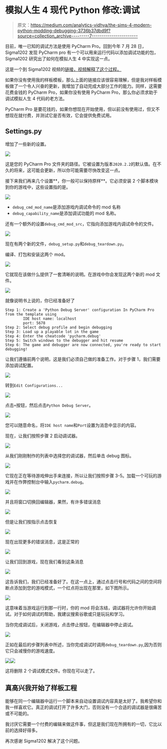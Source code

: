 # 模拟人生 4 现代 Python 修改:调试

> 原文：<https://medium.com/analytics-vidhya/the-sims-4-modern-python-modding-debugging-3736b37dbd9f?source=collection_archive---------7----------------------->

目前，唯一已知的调试方法是使用 PyCharm Pro。回到今年 7 月 28 日，Sigma1202 发现 PyCharm pro 有一个可以用来运行代码以添加调试功能的包，Sigma1202 研究出了如何在模拟人生 4 中实现这一点。

这是一个到 Sigma1202 视频的[链接，视频解释了这个过程。](https://www.youtube.com/watch?v=RBnS8m0174U)

如果你没有使用我的样板模板，那么上面的链接应该很容易理解，但是我对样板模板做了一个令人兴奋的更新，我增加了自动完成大部分工作的能力。同样，这需要花费金钱的 PyCharm Pro，如果你没有使用 PyCharm Pro，那么你必须求助于调试模拟人生 4 代码的老方法。

PyCharm Pro 是要花钱的，如果你想现在开始使用，但以前没有使用过，但又不想现在就付费，并测试它是否有效，它会提供免费试用。

## Settings.py

增加了一些新的设置。

![](img/8c7f037f8fc3a6f5cb087b839e97b11b.png)

这是您的 PyCharm Pro 文件夹的路径。它被设置为版本`2020.2.2`的默认值。在不久的将来，这可能会更新，所以你可能需要尽快改变这一点。

接下来我们再来几个设置**，你一般可以保持原样**。它必须安装 2 个脚本模块到你的游戏中，这些设置指的是。

![](img/d287a969484d3dc21481214581e7c00a.png)

*   `debug_cmd_mod_name`是添加游戏内调试命令的 mod 名称
*   `debug_capability_name`是添加调试功能的 mod 名称。

还有一个额外的设置`debug_cmd_mod_src`，它指向添加游戏内调试命令的文件。

![](img/64b961c4bdf2478bbfc44e8572857019.png)

现在有两个新的文件，`debug_setup.py`和`debug_teardown.py`。

编译、打包和安装这两个 mod。

![](img/9986e5511bf61ea18ef65c0d2125b167.png)

它就现在该做什么提供了一套清晰的说明。在游戏中你会发现这两个新的 mod 文件。

![](img/d35a5ee3154eb28c8704a4a0863a4918.png)

就像说明书上说的，你已经准备好了

```
Step 1: Create a 'Python Debug Server' configuration In PyCharm Pro from the template using
        IDE host name: localhost
        port: 5678
Step 2: Select debug profile and begin debugging
Step 3: Load up a playable lot in the game
Step 4: Enter the cheatcode 'pycharm.debug'
Step 5: Switch windows to the debugger and hit resume
Step 6: The game and debugger are now connected, you're ready to start debugging!
```

让我们遵循前两个说明，这是我们必须自己做的准备工作。对于步骤 1，我们需要添加调试配置。

![](img/41e3884f878e5ee398ecf3d5d00947c2.png)

转到`Edit Configurations...`

![](img/a6c1257be3211bcb6c1f448513a4962f.png)

点击`+`按钮，然后点击`Python Debug Server`。

![](img/16c576d18e0f24f5c0e2d3d27fc3285b.png)

您可以随意命名，将`IDE host name`和`Port`设置为消息中显示的内容。

现在，让我们按照步骤 2 启动调试器。

![](img/ffd095755a8a71bd665104d8ba80d9c5.png)

从我们刚刚制作的列表中选择您的调试器，然后单击 debug 图标。

![](img/b8ff836a4735b31a34fbb574c6ddc0e3.png)

它现在正在等待游戏伸出手来连接，所以让我们按照步骤 3-5。加载一个可玩的游戏并在作弊控制台中输入`pycharm.debug`。

![](img/155c9b98cf3e198fd2cb8a8d4a38564c.png)

并且将窗口切换回编辑器，果然，有许多错误消息

![](img/1a6f6931a960f5daa4c1578f4ae56f81.png)

但是让我们按指示点击恢复

![](img/48e677779523ed7ae5c6ddad68af081f.png)

现在出现更多的错误消息，这是正常的

![](img/763e96301f26482c9b08885ecc90da7f.png)

让我们回到游戏，现在我们看到这条消息

![](img/1fe231dae8ea4fda99c3eb27d3db19d4.png)

这告诉我们，我们已经准备好了。在这一点上，通过点击行号和代码之间的空间将断点添加到您的游戏模式，一个红点将出现在那里，如下图所示。

![](img/ff23ee0ddcebad02aafb9d1d3334763c.png)

这意味着当游戏运行到那一行时，你的 mod 将会冻结，调试器将允许你开始调试。对于如何调试的帮助，我建议搜索谷歌或只是玩玩和学习。

当你完成调试后，关闭游戏，点击停止按钮，在编辑器中停止调试。

![](img/a10eeebea6ef4df04784d46059e3454d.png)

正如在最后的步骤列表中所述，当你完成调试时调用`debug_teardown.py`,因为否则它只会减慢你的游戏速度。

![](img/6881300c8a040cd6e1a1754a4dc5ae67.png)![](img/fa0072e772bd9c593b5131ff28703459.png)

这将删除 2 个调试模式文件。你现在可以走了。

## 真高兴我开始了样板工程

能够在同一个编辑器中运行一个脚本来自动设置调试内容真是太好了。我希望你和我一样喜欢它。真正的调试打开了许多大门，否则没有一个合适的调试器是很痛苦或不可能的。

我讨厌它需要一个付费的编辑来做这件事，但这是我们现在所拥有的一切，它比以前的选择好得多。

再次感谢 Sigma1202 解决了这个问题。